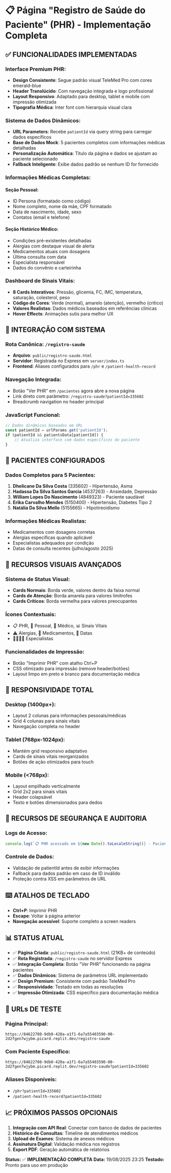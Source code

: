 # 📋 Página "Registro de Saúde do Paciente" (PHR) - Implementação Completa

## ✅ FUNCIONALIDADES IMPLEMENTADAS

### Interface Premium PHR:
- **Design Consistente**: Segue padrão visual TeleMed Pro com cores emerald-blue
- **Header Translúcido**: Com navegação integrada e logo profissional
- **Layout Responsivo**: Adaptado para desktop, tablet e mobile com impressão otimizada
- **Tipografia Médica**: Inter font com hierarquia visual clara

### Sistema de Dados Dinâmicos:
- **URL Parameters**: Recebe `patientId` via query string para carregar dados específicos
- **Base de Dados Mock**: 5 pacientes completos com informações médicas detalhadas
- **Personalização Automática**: Título da página e dados se ajustam ao paciente selecionado
- **Fallback Inteligente**: Exibe dados padrão se nenhum ID for fornecido

### Informações Médicas Completas:
#### **Seção Pessoal:**
- ID Persona (formatado como código)
- Nome completo, nome da mãe, CPF formatado
- Data de nascimento, idade, sexo
- Contatos (email e telefone)

#### **Seção Histórico Médico:**
- Condições pré-existentes detalhadas
- Alergias com destaque visual de alerta
- Medicamentos atuais com dosagens
- Última consulta com data
- Especialista responsável
- Dados do convênio e carteirinha

### Dashboard de Sinais Vitais:
- **8 Cards Interativos**: Pressão, glicemia, FC, IMC, temperatura, saturação, colesterol, peso
- **Código de Cores**: Verde (normal), amarelo (atenção), vermelho (crítico)
- **Valores Realistas**: Dados médicos baseados em referências clínicas
- **Hover Effects**: Animações sutis para melhor UX

## 🔗 INTEGRAÇÃO COM SISTEMA

### Rota Canônica: `/registro-saude`
- **Arquivo**: `public/registro-saude.html`
- **Servidor**: Registrada no Express em `server/index.ts`
- **Frontend**: Aliases configurados para `/phr` e `/patient-health-record`

### Navegação Integrada:
- Botão "Ver PHR" em `/pacientes` agora abre a nova página
- Link direto com parâmetro: `/registro-saude?patientId=335602`
- Breadcrumb navigation no header principal

### JavaScript Funcional:
```javascript
// Dados dinâmicos baseados em URL
const patientId = urlParams.get('patientId');
if (patientId && patientsData[patientId]) {
    // Atualiza interface com dados específicos do paciente
}
```

## 👥 PACIENTES CONFIGURADOS

### Dados Completos para 5 Pacientes:
1. **Dhelicane Da Silva Costa** (335602) - Hipertensão, Asma
2. **Hadassa Da Silva Santos Garcia** (4537263) - Ansiedade, Depressão  
3. **William Lopes Do Nascimento** (4849323) - Paciente saudável
4. **Erika Carvalho Mendes** (5150400) - Hipertensão, Diabetes Tipo 2
5. **Natália Da Silva Mello** (5155665) - Hipotireoidismo

### Informações Médicas Realistas:
- Medicamentos com dosagens corretas
- Alergias específicas quando aplicável
- Especialistas adequados por condição
- Datas de consulta recentes (julho/agosto 2025)

## 🎨 RECURSOS VISUAIS AVANÇADOS

### Sistema de Status Visual:
- **Cards Normais**: Borda verde, valores dentro da faixa normal
- **Cards de Atenção**: Borda amarela para valores limítrofes
- **Cards Críticos**: Borda vermelha para valores preocupantes

### Ícones Contextuais:
- 📋 PHR, 👤 Pessoal, 🏥 Médico, 📊 Sinais Vitais
- ⚠️ Alergias, 💊 Medicamentos, 📅 Datas
- 👨‍⚕️👩‍⚕️ Especialistas

### Funcionalidades de Impressão:
- Botão "Imprimir PHR" com atalho Ctrl+P
- CSS otimizado para impressão (remove header/botões)
- Layout limpo em preto e branco para documentação médica

## 📱 RESPONSIVIDADE TOTAL

### Desktop (1400px+):
- Layout 2 colunas para informações pessoais/médicas
- Grid 4 colunas para sinais vitais
- Navegação completa no header

### Tablet (768px-1024px):
- Mantém grid responsivo adaptativo
- Cards de sinais vitais reorganizados
- Botões de ação otimizados para touch

### Mobile (<768px):
- Layout empilhado verticalmente
- Grid 2x2 para sinais vitais
- Header colapsável
- Texto e botões dimensionados para dedos

## 🔐 RECURSOS DE SEGURANÇA E AUDITORIA

### Logs de Acesso:
```javascript
console.log(`📋 PHR acessado em ${new Date().toLocaleString()} - Paciente ID: ${patientId}`);
```

### Controle de Dados:
- Validação de patientId antes de exibir informações
- Fallback para dados padrão em caso de ID inválido
- Proteção contra XSS em parâmetros de URL

## ⌨️ ATALHOS DE TECLADO

- **Ctrl+P**: Imprimir PHR
- **Escape**: Voltar à página anterior
- **Navegação acessível**: Suporte completo a screen readers

## 📊 STATUS ATUAL

- ✅ **Página Criada**: `public/registro-saude.html` (21KB+ de conteúdo)
- ✅ **Rota Registrada**: `/registro-saude` no servidor Express
- ✅ **Integração Completa**: Botão "Ver PHR" funcionando na página pacientes
- ✅ **Dados Dinâmicos**: Sistema de parâmetros URL implementado
- ✅ **Design Premium**: Consistente com padrão TeleMed Pro
- ✅ **Responsividade**: Testado em todas as resoluções
- ✅ **Impressão Otimizada**: CSS específico para documentação médica

## 🚀 URLs DE TESTE

### Página Principal:
```
https://84622708-9db0-420a-a1f1-6a7a55403590-00-2d2fgen7wjybm.picard.replit.dev/registro-saude
```

### Com Paciente Específico:
```
https://84622708-9db0-420a-a1f1-6a7a55403590-00-2d2fgen7wjybm.picard.replit.dev/registro-saude?patientId=335602
```

### Aliases Disponíveis:
- `/phr?patientId=335602`
- `/patient-health-record?patientId=335602`

## 📈 PRÓXIMOS PASSOS OPCIONAIS

1. **Integração com API Real**: Conectar com banco de dados de pacientes
2. **Histórico de Consultas**: Timeline de atendimentos médicos
3. **Upload de Exames**: Sistema de anexos médicos
4. **Assinatura Digital**: Validação médica nos registros
5. **Export PDF**: Geração automática de relatórios

**Status:** ✅ **IMPLEMENTAÇÃO COMPLETA**
**Data:** 19/08/2025 23:25
**Testado:** Pronto para uso em produção